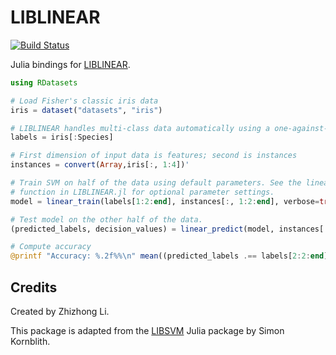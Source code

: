 # LIBLINEAR

[![Build Status](https://travis-ci.org/innerlee/LIBLINEAR.jl.svg?branch=master)](https://travis-ci.org/innerlee/LIBLINEAR.jl)

Julia bindings for [LIBLINEAR](https://www.csie.ntu.edu.tw/~cjlin/liblinear/).

```julia
using RDatasets

# Load Fisher's classic iris data
iris = dataset("datasets", "iris")

# LIBLINEAR handles multi-class data automatically using a one-against-one strategy
labels = iris[:Species]

# First dimension of input data is features; second is instances
instances = convert(Array,iris[:, 1:4])'

# Train SVM on half of the data using default parameters. See the linear_train
# function in LIBLINEAR.jl for optional parameter settings.
model = linear_train(labels[1:2:end], instances[:, 1:2:end], verbose=true);

# Test model on the other half of the data.
(predicted_labels, decision_values) = linear_predict(model, instances[:, 2:2:end]);

# Compute accuracy
@printf "Accuracy: %.2f%%\n" mean((predicted_labels .== labels[2:2:end]))*100

```
## Credits

Created by Zhizhong Li.

This package is adapted from the [LIBSVM](https://github.com/simonster/LIBSVM.jl) Julia package by Simon Kornblith.
